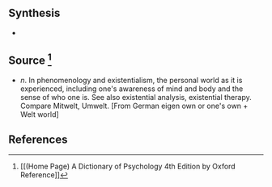 ## Synthesis
- 
## Source [^1]
- $n$. In phenomenology and existentialism, the personal world as it is experienced, including one's awareness of mind and body and the sense of who one is. See also existential analysis, existential therapy. Compare Mitwelt, Umwelt. \[From German eigen own or one's own + Welt world]
## References

[^1]: [[(Home Page) A Dictionary of Psychology 4th Edition by Oxford Reference]]